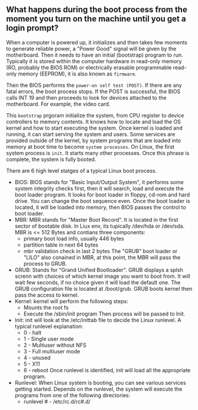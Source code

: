 ## What happens during the boot process from the moment you turn on the machine until you get a login prompt?

When a computer is powered up, it initializes and then takes few moments to generate reliable power, a "Power Good" signal will be given by the motherboard. Then it needs to have an initial (bootstrap) program to run. Typically it is stored within the computer hardware in read-only memory (RO, probably the BIOS ROM) or electrically erasable programmable read-only memory (EEPROM), it is also known as `firmware`.

Then the BIOS performs the `power-on self test (POST)`. If there are any fatal errors, the boot process stops. If the POST is successful, the BIOS calls INT 19 and then proceeds to look for devices attached to the motherboard. For example, the video card.

This `bootstrap` prgoram initialize the system, from CPU register to device controllers to memory contents. It knows how to locate and load the OS kernel and how to start executing the system. Once kernel is loaded and running, it can start serving the system and users. Some services are provided outside of the kernel, by system programs that are loaded into memory at boot time to become `system processes`. On Linux, the first system process is `init`. It starts many other processes. Once this phrase is complete, the system is fully booted.

There are 6 high level statges of a typical Linux boot process.
* BIOS: BIOS stands for "Basic Input/Output System", it performs some system integrity checks first, then it will search, load and execute the boot loader program. It looks for boot loader in floppy, cd-rom and hard drive. You can change the boot sequence even. Once the boot loader is located, it will be loaded into memory, then BIOS passes the control to boot loader.
* MBR: MBR stands for "Master Boot Record". It is located in the first sector of bootable disk. In Liux env, its tupically /dev/hda or /dev/sda. MBR is <= 512 Bytes and contians three components:
  * primary boot load info, usually 446 bytes
  * partition table in next 64 bytes
  * mbr validation check in last 2 bytes
The "GRUB" boot loader or "LILO" also conained in MBR, at this point, the MBR will pass the process to GRUB.
* GRUB: Stands for "Grand Unified Bootloader". GRUB displays a splsh screnn with choices of which kernel image you want to boot from. It will wait few seconds, if no choice given it will load the default one. The GRUB configuration file is located at /boot/grub. GRUB boots kernel then pass the access to kernel.
* Kernel: kernel will perform the following steps:
  * Mounts the root fs
  * Execute the /sbin/init program
Then process will be passed to Init.
* Init: init will look at the /etc/inittab file to decide the Linux runlevel. A typical runlevel explanation:
  * 0 - halt
  * 1 - Single user mode
  * 2 - Multiuser without NFS
  * 3 - Full multiuser mode
  * 4 - unused
  * 5 - X11
  * 6 - reboot
Once runlevel is identified, init will load all the appropriate program.
* Runlevel: When Linux system is booting, you can see various services getting started. Depends on the runlevel, the system will execute the programs from one of the following directories:
  * runlevel # - /etc/rc.d/rc#.d/